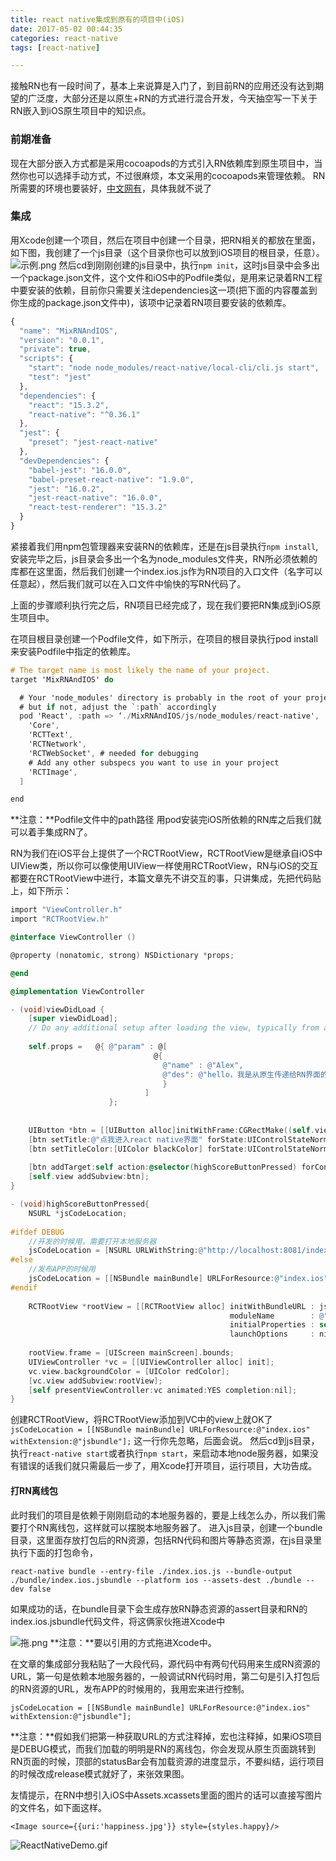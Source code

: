 ```yaml
---
title: react native集成到原有的项目中(iOS)
date: 2017-05-02 00:44:35
categories: react-native
tags: [react-native]

---
```

接触RN也有一段时间了，基本上来说算是入门了，到目前RN的应用还没有达到期望的广泛度，大部分还是以原生+RN的方式进行混合开发，今天抽空写一下关于RN嵌入到iOS原生项目中的知识点。

### 前期准备
现在大部分嵌入方式都是采用cocoapods的方式引入RN依赖库到原生项目中，当然你也可以选择手动方式，不过很麻烦，本文采用的cocoapods来管理依赖。
RN所需要的环境也要装好，[中文网有](http://reactnative.cn/docs/0.43/getting-started.html#content)，具体我就不说了

### 集成
用Xcode创建一个项目，然后在项目中创建一个目录，把RN相关的都放在里面，如下图，我创建了一个js目录（这个目录你也可以放到iOS项目的根目录，任意）。
![示例.png](http://upload-images.jianshu.io/upload_images/1229960-a6e617a8586a6cfa.png?imageMogr2/auto-orient/strip%7CimageView2/2/w/1240)
然后cd到刚刚创建的js目录中，执行`npm init`，这时js目录中会多出一个package.json文件，这个文件和iOS中的Podfile类似，是用来记录着RN工程中要安装的依赖，目前你只需要关注dependencies这一项(把下面的内容覆盖到你生成的package.json文件中)，该项中记录着RN项目要安装的依赖库。

```javascript
{
  "name": "MixRNAndIOS",
  "version": "0.0.1",
  "private": true,
  "scripts": {
    "start": "node node_modules/react-native/local-cli/cli.js start",
    "test": "jest"
  },
  "dependencies": {
    "react": "15.3.2",
    "react-native": "^0.36.1"
  },
  "jest": {
    "preset": "jest-react-native"
  },
  "devDependencies": {
    "babel-jest": "16.0.0",
    "babel-preset-react-native": "1.9.0",
    "jest": "16.0.2",
    "jest-react-native": "16.0.0",
    "react-test-renderer": "15.3.2"
  }
}

```
紧接着我们用npm包管理器来安装RN的依赖库，还是在js目录执行`npm install`,安装完毕之后，js目录会多出一个名为node_modules文件夹，RN所必须依赖的库都在这里面，然后我们创建一个index.ios.js作为RN项目的入口文件（名字可以任意起），然后我们就可以在入口文件中愉快的写RN代码了。

上面的步骤顺利执行完之后，RN项目已经完成了，现在我们要把RN集成到iOS原生项目中。

在项目根目录创建一个Podfile文件，如下所示，在项目的根目录执行pod install 来安装Podfile中指定的依赖库。

```Objective-c
# The target name is most likely the name of your project.
target 'MixRNAndIOS' do

  # Your 'node_modules' directory is probably in the root of your project,
  # but if not, adjust the `:path` accordingly
  pod 'React', :path => ‘./MixRNAndIOS/js/node_modules/react-native', :subspecs => [
    'Core',
    'RCTText',
    'RCTNetwork',
    'RCTWebSocket', # needed for debugging
    # Add any other subspecs you want to use in your project
    'RCTImage',
  ]

end
```

**注意：**Podfile文件中的path路径
用pod安装完iOS所依赖的RN库之后我们就可以着手集成RN了。

RN为我们在iOS平台上提供了一个RCTRootView，RCTRootView是继承自iOS中UIView类，所以你可以像使用UIView一样使用RCTRootView，RN与iOS的交互都要在RCTRootView中进行，本篇文章先不讲交互的事，只讲集成，先把代码贴上，如下所示：


``` Objective-c
import "ViewController.h"
import "RCTRootView.h"

@interface ViewController ()

@property (nonatomic, strong) NSDictionary *props;

@end

@implementation ViewController

- (void)viewDidLoad {
    [super viewDidLoad];
    // Do any additional setup after loading the view, typically from a nib.
    
    self.props =   @{ @"param" : @[
                                @{
                                  @"name" : @"Alex",
                                  @"des": @"hello，我是从原生传递给RN界面的参数"
                                  }
                              ]
                      };
    
    
    UIButton *btn = [[UIButton alloc]initWithFrame:CGRectMake((self.view.bounds.size.width - 300)/2, 200, 300, 40)];
    [btn setTitle:@"点我进入react native界面" forState:UIControlStateNormal];
    [btn setTitleColor:[UIColor blackColor] forState:UIControlStateNormal];
    
    [btn addTarget:self action:@selector(highScoreButtonPressed) forControlEvents:UIControlEventTouchUpInside];
    [self.view addSubview:btn];
}

- (void)highScoreButtonPressed{
    NSURL *jsCodeLocation;
    
#ifdef DEBUG
    //开发的时候用，需要打开本地服务器
    jsCodeLocation = [NSURL URLWithString:@"http://localhost:8081/index.ios.bundle?platform=ios"];
#else
    //发布APP的时候用
    jsCodeLocation = [[NSBundle mainBundle] URLForResource:@"index.ios" withExtension:@"jsbundle"];
#endif
    
    RCTRootView *rootView = [[RCTRootView alloc] initWithBundleURL : jsCodeLocation
                                                 moduleName        : @"RNHighScores"
                                                 initialProperties : self.props  //将native数据传送到RN中
                                                 launchOptions     : nil];
    
    rootView.frame = [UIScreen mainScreen].bounds;
    UIViewController *vc = [[UIViewController alloc] init];
    vc.view.backgroundColor = [UIColor redColor];
    [vc.view addSubview:rootView];
    [self presentViewController:vc animated:YES completion:nil];
}
```
创建RCTRootView，将RCTRootView添加到VC中的view上就OK了
`jsCodeLocation = [[NSBundle mainBundle] URLForResource:@"index.ios" withExtension:@"jsbundle"];`
这一行你先忽略，后面会说。
然后cd到js目录，执行`react-native start`或者执行`npm start`，来启动本地node服务器，如果没有错误的话我们就只需最后一步了，用Xcode打开项目，运行项目，大功告成。

#### 打RN离线包
此时我们的项目是依赖于刚刚启动的本地服务器的，要是上线怎么办，所以我们需要打个RN离线包，这样就可以摆脱本地服务器了。
进入js目录，创建一个bundle目录，这里面存放打包后的RN资源，包括RN代码和图片等静态资源，在js目录里执行下面的打包命令，
```
react-native bundle --entry-file ./index.ios.js --bundle-output ./bundle/index.ios.jsbundle --platform ios --assets-dest ./bundle --dev false
```
如果成功的话，在bundle目录下会生成存放RN静态资源的assert目录和RN的index.ios.jsbundle代码文件，将这俩家伙拖进Xcode中

![拖.png](http://upload-images.jianshu.io/upload_images/1229960-9acc384414a84b12.png?imageMogr2/auto-orient/strip%7CimageView2/2/w/1240)
**注意：**要以引用的方式拖进Xcode中。

在文章的集成部分我粘贴了一大段代码，源代码中有两句代码用来生成RN资源的URL，第一句是依赖本地服务器的，一般调试RN代码时用，第二句是引入打包后的RN资源的URL，发布APP的时候用的，我用宏来进行控制。
```
jsCodeLocation = [[NSBundle mainBundle] URLForResource:@"index.ios" withExtension:@"jsbundle"];
```

**注意：**假如我们把第一种获取URL的方式注释掉，宏也注释掉，如果iOS项目是DEBUG模式，而我们加载的明明是RN的离线包，你会发现从原生页面跳转到RN页面的时候，顶部的statusBar会有加载资源的进度显示，不要纠结，运行项目的时候改成release模式就好了，来张效果图。

友情提示，在RN中想引入iOS中Assets.xcassets里面的图片的话可以直接写图片的文件名，如下面这样。
```
<Image source={{uri:'happiness.jpg'}} style={styles.happy}/>
```
![ReactNativeDemo.gif](http://upload-images.jianshu.io/upload_images/1229960-b6bb0e112ce45465.gif?imageMogr2/auto-orient/strip)
